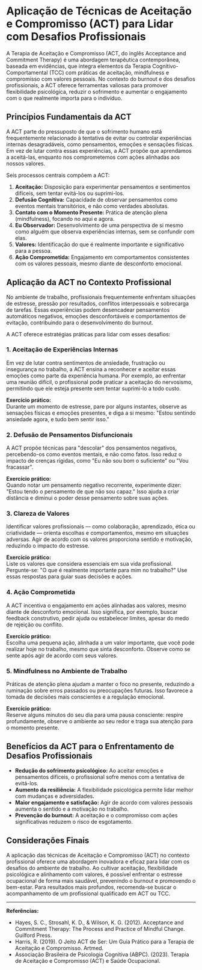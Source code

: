 # Aplicação de Técnicas de Aceitação e Compromisso (ACT) para Lidar com Desafios Profissionais

A Terapia de Aceitação e Compromisso (ACT, do inglês Acceptance and Commitment Therapy) é uma abordagem terapêutica contemporânea, baseada em evidências, que integra elementos da Terapia Cognitivo-Comportamental (TCC) com práticas de aceitação, mindfulness e compromisso com valores pessoais. No contexto do burnout e dos desafios profissionais, a ACT oferece ferramentas valiosas para promover flexibilidade psicológica, reduzir o sofrimento e aumentar o engajamento com o que realmente importa para o indivíduo.

## Princípios Fundamentais da ACT

A ACT parte do pressuposto de que o sofrimento humano está frequentemente relacionado à tentativa de evitar ou controlar experiências internas desagradáveis, como pensamentos, emoções e sensações físicas. Em vez de lutar contra essas experiências, a ACT propõe que aprendamos a aceitá-las, enquanto nos comprometemos com ações alinhadas aos nossos valores.

Seis processos centrais compõem a ACT:

1. **Aceitação:** Disposição para experimentar pensamentos e sentimentos difíceis, sem tentar evitá-los ou suprimi-los.
2. **Defusão Cognitiva:** Capacidade de observar pensamentos como eventos mentais transitórios, e não como verdades absolutas.
3. **Contato com o Momento Presente:** Prática de atenção plena (mindfulness), focando no aqui e agora.
4. **Eu Observador:** Desenvolvimento de uma perspectiva de si mesmo como alguém que observa experiências internas, sem se confundir com elas.
5. **Valores:** Identificação do que é realmente importante e significativo para a pessoa.
6. **Ação Comprometida:** Engajamento em comportamentos consistentes com os valores pessoais, mesmo diante de desconforto emocional.

## Aplicação da ACT no Contexto Profissional

No ambiente de trabalho, profissionais frequentemente enfrentam situações de estresse, pressão por resultados, conflitos interpessoais e sobrecarga de tarefas. Essas experiências podem desencadear pensamentos automáticos negativos, emoções desconfortáveis e comportamentos de evitação, contribuindo para o desenvolvimento do burnout.

A ACT oferece estratégias práticas para lidar com esses desafios:

### 1. Aceitação de Experiências Internas

Em vez de lutar contra sentimentos de ansiedade, frustração ou insegurança no trabalho, a ACT ensina a reconhecer e aceitar essas emoções como parte da experiência humana. Por exemplo, ao enfrentar uma reunião difícil, o profissional pode praticar a aceitação do nervosismo, permitindo que ele esteja presente sem tentar suprimi-lo a todo custo.

**Exercício prático:**  
Durante um momento de estresse, pare por alguns instantes, observe as sensações físicas e emoções presentes, e diga a si mesmo: "Estou sentindo ansiedade agora, e tudo bem sentir isso."

### 2. Defusão de Pensamentos Disfuncionais

A ACT propõe técnicas para "descolar" dos pensamentos negativos, percebendo-os como eventos mentais, e não como fatos. Isso reduz o impacto de crenças rígidas, como "Eu não sou bom o suficiente" ou "Vou fracassar".

**Exercício prático:**  
Quando notar um pensamento negativo recorrente, experimente dizer: "Estou tendo o pensamento de que não sou capaz." Isso ajuda a criar distância e diminui o poder desse pensamento sobre suas ações.

### 3. Clareza de Valores

Identificar valores profissionais — como colaboração, aprendizado, ética ou criatividade — orienta escolhas e comportamentos, mesmo em situações adversas. Agir de acordo com os valores proporciona sentido e motivação, reduzindo o impacto do estresse.

**Exercício prático:**  
Liste os valores que considera essenciais em sua vida profissional. Pergunte-se: "O que é realmente importante para mim no trabalho?" Use essas respostas para guiar suas decisões e ações.

### 4. Ação Comprometida

A ACT incentiva o engajamento em ações alinhadas aos valores, mesmo diante de desconforto emocional. Isso significa, por exemplo, buscar feedback construtivo, pedir ajuda ou estabelecer limites, apesar do medo de rejeição ou conflito.

**Exercício prático:**  
Escolha uma pequena ação, alinhada a um valor importante, que você pode realizar hoje no trabalho, mesmo que sinta desconforto. Observe como se sente após agir de acordo com seus valores.

### 5. Mindfulness no Ambiente de Trabalho

Práticas de atenção plena ajudam a manter o foco no presente, reduzindo a ruminação sobre erros passados ou preocupações futuras. Isso favorece a tomada de decisões mais conscientes e a regulação emocional.

**Exercício prático:**  
Reserve alguns minutos do seu dia para uma pausa consciente: respire profundamente, observe o ambiente ao seu redor e traga sua atenção para o momento presente.

## Benefícios da ACT para o Enfrentamento de Desafios Profissionais

- **Redução do sofrimento psicológico:** Ao aceitar emoções e pensamentos difíceis, o profissional sofre menos com a tentativa de evitá-los.
- **Aumento da resiliência:** A flexibilidade psicológica permite lidar melhor com mudanças e adversidades.
- **Maior engajamento e satisfação:** Agir de acordo com valores pessoais aumenta o sentido e a motivação no trabalho.
- **Prevenção do burnout:** A aceitação e o compromisso com ações significativas reduzem o risco de esgotamento.

## Considerações Finais

A aplicação das técnicas de Aceitação e Compromisso (ACT) no contexto profissional oferece uma abordagem inovadora e eficaz para lidar com os desafios do ambiente de trabalho. Ao cultivar aceitação, flexibilidade psicológica e alinhamento com valores, é possível enfrentar o estresse ocupacional de forma mais saudável, prevenindo o burnout e promovendo o bem-estar. Para resultados mais profundos, recomenda-se buscar o acompanhamento de um profissional qualificado em ACT ou TCC.

---

**Referências:**

- Hayes, S. C., Strosahl, K. D., & Wilson, K. G. (2012). Acceptance and Commitment Therapy: The Process and Practice of Mindful Change. Guilford Press.
- Harris, R. (2019). O Jeito ACT de Ser: Um Guia Prático para a Terapia de Aceitação e Compromisso. Artmed.
- Associação Brasileira de Psicologia Cognitiva (ABPC). (2023). Terapia de Aceitação e Compromisso (ACT) e Saúde Ocupacional.